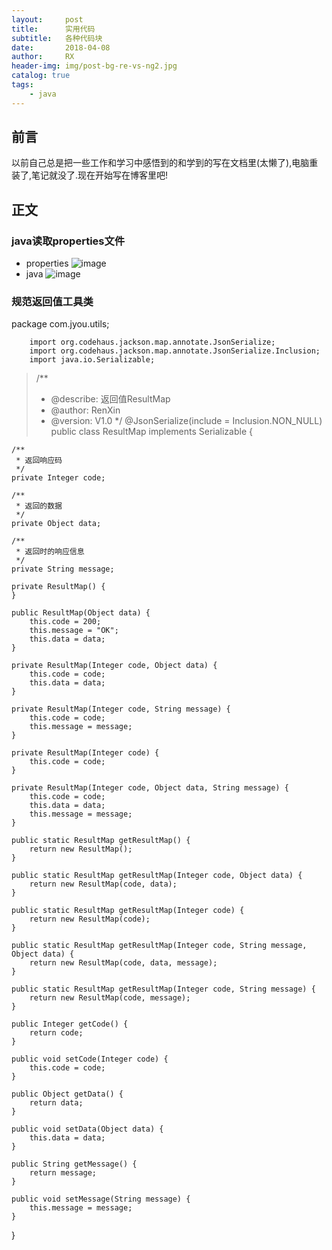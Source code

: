 ```yaml
---
layout:     post
title:      实用代码
subtitle:   各种代码块
date:       2018-04-08
author:     RX
header-img: img/post-bg-re-vs-ng2.jpg
catalog: true
tags:
    - java
---
```


##  前言

以前自己总是把一些工作和学习中感悟到的和学到的写在文档里(太懒了),电脑重装了,笔记就没了.现在开始写在博客里吧!

##  正文

###  java读取properties文件
* properties
![image](http://upload-images.jianshu.io/upload_images/11543259-43626c03f661aa07.png?imageMogr2/auto-orient/strip%7CimageView2/2/w/1240)
* java
![image](http://upload-images.jianshu.io/upload_images/11543259-51716342b50f424f.png?imageMogr2/auto-orient/strip%7CimageView2/2/w/1240)

### 规范返回值工具类

package com.jyou.utils;

        import org.codehaus.jackson.map.annotate.JsonSerialize;
        import org.codehaus.jackson.map.annotate.JsonSerialize.Inclusion;
        import java.io.Serializable;
>/**
> * @describe:  返回值ResultMap
 >* @author: RenXin
 >* @version: V1.0
*/
@JsonSerialize(include = Inclusion.NON_NULL)
>public class ResultMap implements Serializable {

    /**
     * 返回响应码
     */
    private Integer code;

    /**
     * 返回的数据
     */
    private Object data;

    /**
     * 返回时的响应信息
     */
    private String message;

    private ResultMap() {
    }

    public ResultMap(Object data) {
        this.code = 200;
        this.message = "OK";
        this.data = data;
    }

    private ResultMap(Integer code, Object data) {
        this.code = code;
        this.data = data;
    }

    private ResultMap(Integer code, String message) {
        this.code = code;
        this.message = message;
    }

    private ResultMap(Integer code) {
        this.code = code;
    }

    private ResultMap(Integer code, Object data, String message) {
        this.code = code;
        this.data = data;
        this.message = message;
    }

    public static ResultMap getResultMap() {
        return new ResultMap();
    }

    public static ResultMap getResultMap(Integer code, Object data) {
        return new ResultMap(code, data);
    }

    public static ResultMap getResultMap(Integer code) {
        return new ResultMap(code);
    }

    public static ResultMap getResultMap(Integer code, String message, Object data) {
        return new ResultMap(code, data, message);
    }

    public static ResultMap getResultMap(Integer code, String message) {
        return new ResultMap(code, message);
    }

    public Integer getCode() {
        return code;
    }

    public void setCode(Integer code) {
        this.code = code;
    }

    public Object getData() {
        return data;
    }

    public void setData(Object data) {
        this.data = data;
    }

    public String getMessage() {
        return message;
    }

    public void setMessage(String message) {
        this.message = message;
    }
}
